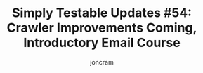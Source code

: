 ---
title: "Simply Testable Updates #54: Crawler Improvements Coming, Introductory Email Course"
short_title: "Simply Testable Updates #53: Crawler Improvements Coming"
author: joncram
newsletter_meta:
    issue_number: 54th
    url: https://us5.campaign-archive2.com/?u=ac75e33d993d2b502e333ddd0&amp;id=d53ff06e02
    closing_sentence: Expect the next newsletter a week from now on September 4.
    highlights:
        - "Crawler improvements coming: auto crawl when there is no sitemap"
        - Introductory email course to help new users get the most out of the service.
---
